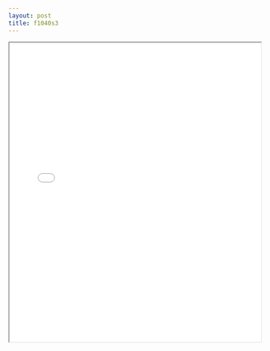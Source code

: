 ```yaml
---
layout: post
title: f1040s3
---
```


<div class="pdf-container">
<iframe src="/assets/pdfs/f1040s3.pdf" height="600" width="100%" allowFullScreen="true"></iframe>
</div>

